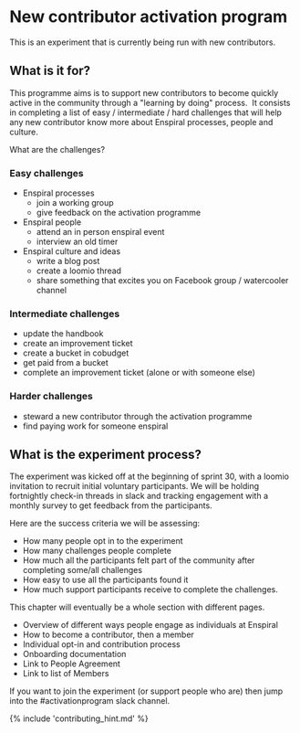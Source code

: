 # New contributor activation program

This is an experiment that is currently being run with new contributors.

## What is it for?
This programme aims is to support new contributors to become quickly active in the community through a "learning by doing" process. 
It consists in completing a list of easy / intermediate / hard challenges that will help any new contributor know more about Enspiral processes, people and culture. 

What are the challenges?

### Easy challenges

- Enspiral processes
  - join a working group
  - give feedback on the activation programme
- Enspiral people
  - attend an in person enspiral event
  - interview an old timer
- Enspiral culture and ideas
  - write a blog post
  - create a loomio thread
  - share something that excites you on Facebook group / watercooler channel

### Intermediate challenges
- update the handbook
- create an improvement ticket
- create a bucket in cobudget
- get paid from a bucket
- complete an improvement ticket (alone or with someone else)

### Harder challenges
- steward a new contributor through the activation programme
- find paying work for someone enspiral

## What is the experiment process?
The experiment was kicked off at the beginning of sprint 30, with a loomio invitation to recruit initial voluntary participants. We will be holding fortnightly check-in threads in slack and tracking engagement with a monthly survey to get feedback from the participants. 

Here are the success criteria we will be assessing:

- How many people opt in to the experiment
- How many challenges people complete
- How much all the participants felt part of the community after completing some/all challenges
- How easy to use all the participants found it
- How much support participants receive to complete the challenges.

This chapter will eventually be a whole section with different pages.

* Overview of different ways people engage as individuals at Enspiral
* How to become a contributor, then a member
* Individual opt-in and contribution process
* Onboarding documentation
* Link to People Agreement
* Link to list of Members

If you want to join the experiment (or support people who are) then jump into the #activationprogram slack channel.

{% include 'contributing_hint.md' %}
